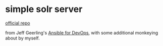# simple solr server
[official repo](https://github.com/geerlingguy/ansible-for-devops/tree/master/solr)

from Jeff Geerling's [Ansible for DevOps](http://ansiblefordevops.com/), with some additional monkeying about by myself.
